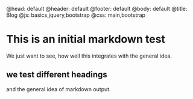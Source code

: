 @head: default
@header: default
@footer: default
@body: default
@title: Blog
@js: basics,jquery,bootstrap
@css: main,bootstrap

# This is an initial markdown test

We just want to see, how well this integrates with the general idea.

## we test different headings

and the general idea of markdown output.


